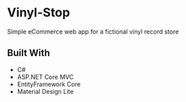 # Vinyl-Stop
Simple eCommerce web app for a fictional vinyl record store

## Built With

* C#
* ASP.NET Core MVC
* EntityFramework Core
* Material Design Lite